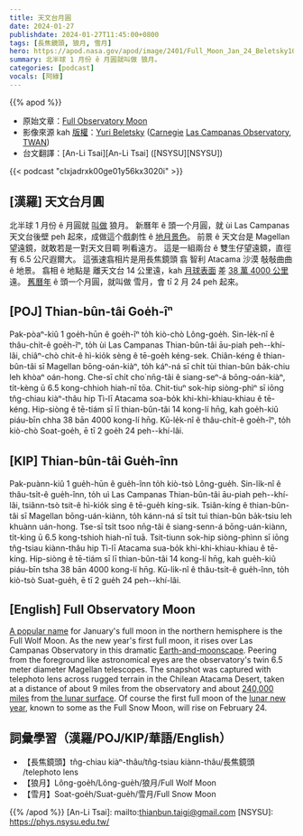 ```yaml
---
title: 天文台月圓
date: 2024-01-27
publishdate: 2024-01-27T11:45:00+0800
tags: [長焦鏡頭, 狼月, 雪月]
hero: https://apod.nasa.gov/apod/image/2401/Full_Moon_Jan_24_Beletsky1024c.jpg
summary: 北半球 1 月份 ê 月圓就叫做 狼月。
categories: [podcast]
vocals: [阿綠]
---
```


{{% apod %}}

- 原始文章：[Full Observatory Moon](https://apod.nasa.gov/apod/ap240127.html)
- 影像來源 kah [版權][copyright]：[Yuri Beletsky](https://www.instagram.com/yuribeletsky/) ([Carnegie](http://carnegiescience.edu/) [Las Campanas Observatory](http://www.lco.cl/), [TWAN](https://twanight.org/about/))
- 台文翻譯：[An-Li Tsai][An-Li Tsai] ([NSYSU][NSYSU])

{{< podcast "clxjadrxk00ge01y56kx3020i" >}}

## [漢羅] 天文台月圓
北半球 1 月份 ê 月圓就 [叫做][A popular name] 狼月。
新曆年 ê 頭一个月圓，就 ùi Las Campanas 天文台後壁 peh 起來，成做這个戲劇性 ê [地月景色][Earth-and-moonscape]。
前景 ê 天文台是 Magellan 望遠鏡，就敢若是一對天文目睭 咧看遠方。
這是一組兩台 ê 雙生仔望遠鏡，直徑有 6.5 公尺遐爾大。
這張速翕相片是用長焦鏡頭 翕 智利 Atacama 沙漠 敧敧曲曲 ê 地景。
翕相 ê 地點是 離天文台 14 公里遠，kah [月球表面][the lunar surface] 差 [38 萬 4000 公里][240,000 miles] 遠。
[舊曆年][lunar new year] ê 頭一个月圓，就叫做 雪月，會 tī 2 月 24 peh 起來。

## [POJ] Thian-bûn-tâi Goe̍h-îⁿ
Pak-pòaⁿ-kiû 1 goe̍h-hūn ê goe̍h-îⁿ to̍h kiò-chò Lông-goe̍h.
Sin-le̍k-nî ê thâu-chi̍t-ê goe̍h-îⁿ, to̍h ùi Las Campanas Thian-bûn-tâi āu-piah peh--khí-lâi, chiâⁿ-chò chit-ê hì-kio̍k sèng ê tē-goe̍h kéng-sek.
Chiân-kéng ê thian-bûn-tâi sī Magellan bōng-oán-kiàⁿ, to̍h káⁿ-ná sī chi̍t tùi thian-bûn ba̍k-chiu leh khòaⁿ oán-hong.
Che-sī chi̍t cho͘ nn̄g-tâi ê siang-seⁿ-á bōng-oán-kiàⁿ, ti̍t-kèng ū 6.5 kong-chhioh hiah-nī tōa.
Chit-tiuⁿ sok-hip siòng-phìⁿ sī iōng tn̂g-chiau kiàⁿ-thâu hip Tì-lī Atacama soa-bo̍k khi-khi-khiau-khiau ê tē-kéng.
Hip-siòng ê tē-tiám sī lī thian-bûn-tâi 14 kong-lí hn̄g, kah goe̍h-kiû piáu-bīn chha 38 bān 4000 kong-lí hn̄g.
Kū-le̍k-nî ê thâu-chi̍t-ê goe̍h-îⁿ, to̍h kiò-chò Soat-goe̍h, ē tī 2 goe̍h 24 peh--khí-lâi.

## [KIP] Thian-bûn-tâi Gue̍h-înn
Pak-puànn-kiû 1 gue̍h-hūn ê gue̍h-înn to̍h kiò-tsò Lông-gue̍h.
Sin-li̍k-nî ê thâu-tsi̍t-ê gue̍h-înn, to̍h uì Las Campanas Thian-bûn-tâi āu-piah peh--khí-lâi, tsiânn-tsò tsit-ê hì-kio̍k sìng ê tē-gue̍h kíng-sik.
Tsiân-kíng ê thian-bûn-tâi sī Magellan bōng-uán-kiànn, to̍h kánn-ná sī tsi̍t tuì thian-bûn ba̍k-tsiu leh khuànn uán-hong.
Tse-sī tsi̍t tsoo nn̄g-tâi ê siang-senn-á bōng-uán-kiànn, ti̍t-kìng ū 6.5 kong-tshioh hiah-nī tuā.
Tsit-tiunn sok-hip siòng-phìnn sī iōng tn̂g-tsiau kiànn-thâu hip Tì-lī Atacama sua-bo̍k khi-khi-khiau-khiau ê tē-kíng.
Hip-siòng ê tē-tiám sī lī thian-bûn-tâi 14 kong-lí hn̄g, kah gue̍h-kiû piáu-bīn tsha 38 bān 4000 kong-lí hn̄g.
Kū-li̍k-nî ê thâu-tsi̍t-ê gue̍h-înn, to̍h kiò-tsò Suat-gue̍h, ē tī 2 gue̍h 24 peh--khí-lâi.

## [English] Full Observatory Moon
[A popular name][A popular name] for January's full moon in the northern hemisphere is the Full Wolf Moon.
As the new year's first full moon, it rises over Las Campanas Observatory in this dramatic [Earth-and-moonscape][Earth-and-moonscape].
Peering from the foreground like astronomical eyes are the observatory's twin 6.5 meter diameter Magellan telescopes.
The snapshot was captured with telephoto lens across rugged terrain in the Chilean Atacama Desert, taken at a distance of about 9 miles from the observatory and about [240,000 miles][240,000 miles] from [the lunar surface][the lunar surface].
Of course the first full moon of the [lunar new year][lunar new year], known to some as the Full Snow Moon, will rise on February 24.

## 詞彙學習（漢羅/POJ/KIP/華語/English）
- 【長焦鏡頭】tn̂g-chiau kiàⁿ-thâu/tn̂g-tsiau kiànn-thâu/長焦鏡頭 /telephoto lens
- 【狼月】Lông-goe̍h/Lông-gue̍h/狼月/Full Wolf Moon
- 【雪月】Soat-goe̍h/Suat-gue̍h/雪月/Full Snow Moon

{{% /apod %}}
[An-Li Tsai]: mailto:thianbun.taigi@gmail.com
[NSYSU]: https://phys.nsysu.edu.tw/

[copyright]: https://apod.nasa.gov/apod/fap/lib/about_apod.html#srapply
[License]: https://creativecommons.org/licenses/by/3.0/

[A popular name]:https://earthsky.org/tonight/january-full-moon-is-the-wolf-moon/
[Earth-and-moonscape]:https://apod.nasa.gov/apod/ap240124.html
[240,000 miles]:https://apod.nasa.gov/apod/ap201002.html
[the lunar surface]:https://www.nasa.gov/commercial-lunar-payload-services/
[lunar new year]:https://en.wikipedia.org/wiki/Lunar_New_Year
